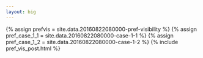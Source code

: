```yaml
---
layout: big
---
```

{% assign prefvis = site.data.20160822080000-pref-visibility %}
{% assign pref_case_1_1 = site.data.20160822080000-case-1-1 %}
{% assign pref_case_1_2 = site.data.20160822080000-case-1-2 %}
{% include pref_vis_post.html %}
